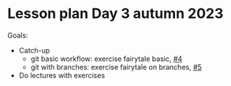 # Lesson plan Day 3 autumn 2023

Goals:

* Catch-up
  * git basic workflow: exercise fairytale basic, [#4](https://github.com/programming-formalisms/programming_formalisms_project_autumn_2023/issues/4)
  * git with branches: exercise fairytale on branches, [#5](https://github.com/programming-formalisms/programming_formalisms_project_autumn_2023/issues/5)
* Do lectures with exercises
